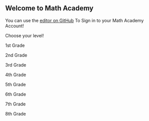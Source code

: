 ## Welcome to Math Academy

You can use the [editor on GitHub](https://coursesonline.tech/) To Sign in to your Math Academy Account!

Choose your level!

1st Grade

2nd Grade

3rd Grade

4th Grade

5th Grade

6th Grade

7th Grade

8th Grade
